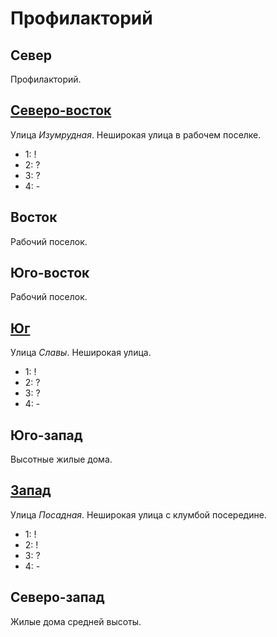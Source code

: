 # Профилакторий

## Север

Профилакторий.

## [Северо-восток](./560035.md)

Улица *Изумрудная*.
Неширокая улица в рабочем поселке.

* 1:    !
* 2:    ?
* 3:    ?
* 4:    -

## Восток

Рабочий поселок.

## Юго-восток

Рабочий поселок.

## [Юг](./550050.md)

Улица *Славы*.
Неширокая улица.

* 1:    !
* 2:    ?
* 3:    ?
* 4:    -

## Юго-запад

Высотные жилые дома.

## [Запад](./540045.md)

Улица *Посадная*.
Неширокая улица с клумбой посередине.

* 1:    !
* 2:    !
* 3:    ?
* 4:    -

## Северо-запад

Жилые дома средней высоты.
